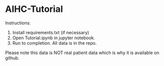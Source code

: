 # AIHC-Tutorial


Instructions:

1) Install requirements.txt (if necessary)
2) Open Tutorial.ipynb in jupyter notebook.
3) Run to completion. All data is in the repo.


Please note this data is NOT real patient data which is why it is available on github. 
